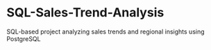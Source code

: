 # SQL-Sales-Trend-Analysis
SQL-based project analyzing sales trends and regional insights using PostgreSQL
